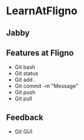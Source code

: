 # LearnAtFligno

## Jabby

## Features at Fligno

- Git bash
- Git status
- Git add .
- Git commit -m "Message"
- Git push
- Git pull



## Feedback

- Git GUI 